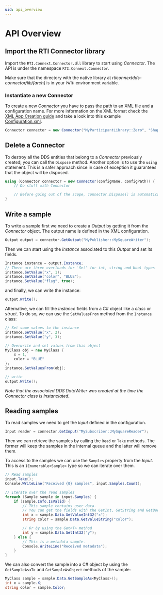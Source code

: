 ```yaml
---
uid: api_overview
---
```


# API Overview

## Import the RTI Connector library

Import the `RTI.Connext.Connector.dll` library to start using *Connector*. The API is under the namespace `RTI.Connext.Connector`.

Make sure that the directory with the native library at
_rticonnextdds-connector/lib/[arch]_ is in your `PATH` environment variable.

### Instantiate a new Connector

To create a new *Connector* you have to pass the path to an XML file and a configuration name. For more information on
the XML format check the
[XML App Creation guide](https://community.rti.com/static/documentation/connext-dds/5.2.3/doc/manuals/connext_dds/xml_application_creation/RTI_ConnextDDS_CoreLibraries_XML_AppCreation_GettingStarted.pdf)
and take a look into this example [Configuration.xml](Configuration.xml).

```csharp
Connector connector = new Connector("MyParticipantLibrary::Zero", "ShapeExample.xml");
```

## Delete a Connector

To destroy all the DDS entities that belong to a *Connector* previously created, you can call the `Dispose` method. Another option is to use the `using` statement. This is a safer approach since in case of exception it guarantees that the object will be disposed.

```csharp
using (Connector connector = new Connector(configName, configPath)) {
    // Do stuff with Connector

    // Before going out of the scope, connector.Dispose() is automatically called
}
```

## Write a sample

To write a sample first we need to create a *Output* by getting it from the *Connector* object. The output name is defined in the XML configuration.

```csharp
Output output = connector.GetOutput("MyPublisher::MySquareWriter");
```

Then we can start using the *Instance* associated to this *Output* and set its fields.

```csharp
Instance instance = output.Instance;
// There are three overloads for 'Set' for int, string and bool types
instance.SetValue("x", 1);
instance.SetValue("color", "BLUE");
instance.SetValue("flag", true);
```

and finally, we can write the instance:

```csharp
output.Write();
```

Alternative, we can fill the *Instance* fields from a C# object like a *class* or *struct*. To do so, we can use the `SetValuesFrom` method from the `Instance` class:

```csharp
// Set some values to the instance
instance.SetValue("x", 2);
instance.SetValue("y", 3);

// Overwrite and set values from this object
MyClass obj = new MyClass {
    x = 1,
    color = "BLUE"
};
instance.SetValuesFrom(obj);

// write
output.Write();
```

*Note that the associated DDS DataWriter was created at the time the Connector class is instanciated*.

## Reading samples

To read samples we need to get the *Input* defined in the configuration.

```csharp
Input reader = connector.GetInput("MySubscriber::MySquareReader");
```

Then we can retrieve the samples by calling the `Read` or `Take` methods. The former will keep the samples in the internal queue and the latter will remove them.

To access to the samples we can use the `Samples` property from the *Input*. This is an `IEnumerable<Sample>` type so we can iterate over them.

```csharp
// Read samples
input.Take();
Console.WriteLine("Received {0} samples", input.Samples.Count);

// Iterate over the read samples
foreach (Sample sample in input.Samples) {
    if (sample.Info.IsValid) {
        // This sample contains user data.
        // You can get the fields with the GetInt, GetString and GetBool methods.
        int x = sample.Data.GetValueInt32("x");
        string color = sample.Data.GetValueString("color");

        // Or by using the Get<T> method
        int y = sample.Data.GetInt32("y");
    } else {
        // This is a metadata sample.
        Console.WriteLine("Received metadata");
    }
}
```

We can also convert the sample into a C# object by using the `GetSampleAs<T>` and `GetSampleAsObject` methods of the sample:

```csharp
MyClass sample = sample.Data.GetSampleAs<MyClass>();
int x = sample.X;
string color = sample.Color;
```
